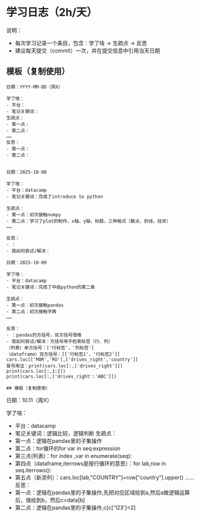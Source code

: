 # 学习日志（2h/天）
说明：
- 每次学习记录一个条目，包含：学了啥 → 生疏点 → 反思
- 建议每天提交（commit）一次，并在提交信息中引用当天日期

## 模板（复制使用）
```
日期：YYYY-MM-DD（周X）

学了啥：
- 平台：
- 笔记关键词：
生疏点：
- 第一点：
- 第二点：
……
反思：
- 第一点：
- 第二点：


日期：2025-10-08

学了啥：
- 平台：datacamp
- 笔记关键词：完成了introduce to python

生疏点：
- 第一点：初次接触numpy
- 第二点：学习了plot的制作，x轴，y轴，标题，三种格式（散点，折线，柱状）
……

反思：
- ：
- 我如何尝试/解决：

日期：2025-10-09

学了啥：
- 平台：datacamp
- 笔记关键词：完成了中级python的第二章

生疏点：
- 第一点：初次接触pandas
- 第二点：初次接触字典
……

反思：
- ：pandas的方括号，双方括号很难
- 我如何尝试/解决：方括号用于检索标签（行、列）
（列表）单方括号：['行标签'，'列标签']
（dataframe）双方括号：[['行标签1'，'行标签2']]
cars.loc[['MOR','RU'],['drives_right','country']]
冒号用法：print(cars.loc[:,['drives_right']])
print(cars.loc[:,1:2])
print(cars.loc[:,['drives_right':'ABC']])

## 模板（复制使用）
```
日期：10.11（周X）

学了啥：
- 平台：datacamp
- 笔记关键词：逻辑比较，逻辑判断
生疏点：
- 第一点：逻辑在pandas里的子集操作
- 第二点：for循环的for var in seq:expression
- 第三点(列表)：for index ,var in enumerate(seq):
- 第四点（dataframe,iterrows是按行循环的意思）：for lab,row in seq.iterrows():
- 第五点（新添列）：cars.loc[lab,"COUNTRY"]=row["country"].upper()
……
反思：
- 第一点：逻辑在pandas里的子集操作,先把对应区域给到a,然后a做逻辑运算后，值给到b，然后c=data[b]
- 第二点：逻辑在pandas里的子集操作,c[c['123']<2]
